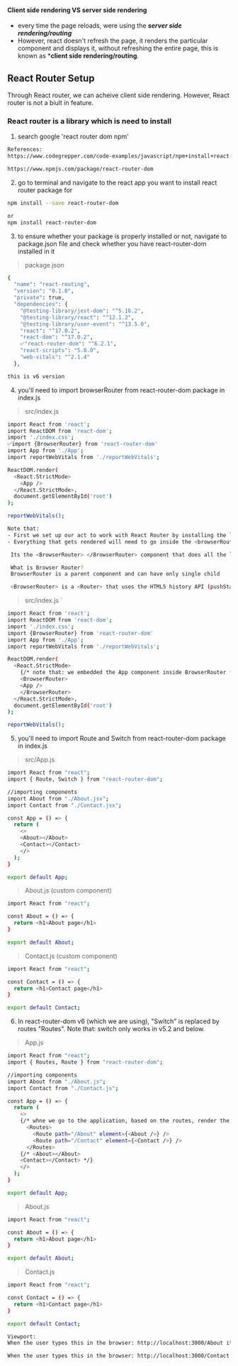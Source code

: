 #### Client side rendering VS server side rendering 
- every time the page reloads, were using the ***server side rendering/routing***
- However, react doesn't refresh the page, it renders the particular component and displays it, without refreshing the entire page, this is known as ***client side rendering/routing**. 

## React Router Setup
Through React router, we can acheive client side rendering. However, React router is not a biult in feature.
### React router is a library which is need to install 
1. search google 'react router dom npm'
```bash 
References:
https://www.codegrepper.com/code-examples/javascript/npm+install+react-router-dom

https://www.npmjs.com/package/react-router-dom
```
2. go to terminal and navigate to the react app you want to install react router package for 
```bash 
npm install --save react-router-dom

or
npm install react-router-dom
```
3. to ensure whether your package is properly installed or not, navigate to package.json file and check whether you have react-router-dom installed in it 
> package.json
```bash 
{
  "name": "react-routing",
  "version": "0.1.0",
  "private": true,
  "dependencies": {
    "@testing-library/jest-dom": "^5.16.2",
    "@testing-library/react": "^12.1.2",
    "@testing-library/user-event": "^13.5.0",
    "react": "^17.0.2",
    "react-dom": "^17.0.2",
    ✅"react-router-dom": "^6.2.1", 
    "react-scripts": "5.0.0",
    "web-vitals": "^2.1.4"
  },

this is v6 version
```
4. you'll need to import browserRouter from react-router-dom package in index.js 

> src/index.js 
```bash 
import React from 'react';
import ReactDOM from 'react-dom';
import './index.css';
✅import {BrowserRouter} from 'react-router-dom'
import App from './App';
import reportWebVitals from './reportWebVitals';

ReactDOM.render(
  <React.StrictMode>
    <App />
  </React.StrictMode>,
  document.getElementById('root')
);

reportWebVitals();
```
```bash 
Note that:
- First we set up our act to work with React Router by installing the library by using the terminal command 
- Everything that gets rendered will need to go inside the <browserRouter>, so wrap your App (and all the components you want to render) inside <BrowserRouter>.

 Its the <BrowserRouter> </BrowserRouter> component that does all the logic of displaying various components that you provide it with. 

 What is Browser Router?
 BrowserRouter is a parent component and can have only single child

 <BrowserRouter> is a <Router> that uses the HTML5 history API (pushState, replaceState and the popstate event) to keep your UI in sync with the URL (doesnt load the page when user goes from one extension of a domain to another). 
```
> src/index.js `
```bash 
import React from 'react';
import ReactDOM from 'react-dom';
import './index.css';
import {BrowserRouter} from 'react-router-dom'
import App from './App';
import reportWebVitals from './reportWebVitals';

ReactDOM.render(
  <React.StrictMode>
    {/* note that: we embedded the App component inside BrowserRouter */}
    <BrowserRouter>
    <App />
    </BrowserRouter>
  </React.StrictMode>,
  document.getElementById('root')
);

reportWebVitals();
```
5. you'll need to import Route and Switch from react-router-dom package in index.js 
> src/App.js
```bash 
import React from "react";
import { Route, Switch } from "react-router-dom";

//importing components 
import About from "./About.jsx";
import Contact from "./Contact.jsx";

const App = () => {
  return (
    <>
    <About></About>
    <Contact></Contact>
    </>
  );
}

export default App;
```
> About.js (custom component)
```bash 
import React from "react";

const About = () => {
  return <h1>About page</h1>
}

export default About;
```
> Contact.js (custom component)
```bash 
import React from "react";

const Contact = () => {
  return <h1>Contact page</h1>
}

export default Contact;
```
6. In react-router-dom v6 (which we are using), "Switch" is replaced by routes "Routes". Note that: switch only works in v5.2 and below.

> App.js 
```bash 
import React from "react";
import { Routes, Route } from "react-router-dom";

//importing components 
import About from "./About.js";
import Contact from "./Contact.js";

const App = () => {
  return (
    <>
    {/* whne we go to the application, based on the routes, render the application */}
      <Routes>
        <Route path="/About" element={<About />} />
        <Route path="/Contact" element={<Contact />} />
      </Routes>
    {/* <About></About>
    <Contact></Contact> */}
    </>
  );
}

export default App;
```
> About.js 
```bash 
import React from "react";

const About = () => {
  return <h1>About page</h1>
}

export default About;
```
> Contact.js 
```bash 
import React from "react";

const Contact = () => {
  return <h1>Contact page</h1>
}

export default Contact;
```
```bash 
Viewport:
When the user types this in the browser: http://localhost:3000/About it shows them the About page 

When the user types this in the browser: http://localhost:3000/Contact it shows them the contact page 
```